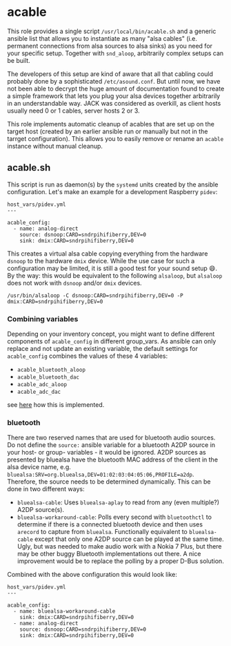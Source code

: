 # acable

This role provides a single script `/usr/local/bin/acable.sh` and a generic ansible list that allows
you to instantiate as many "alsa cables" (i.e. permanent connections from alsa sources to alsa sinks) as you need 
for your specific setup.  Together with `snd_aloop`, arbitrarily complex setups can be built. 

The developers of this setup are kind of aware that all that cabling could probably done by a sophisticated 
`/etc/asound.conf`. But until now, we have not been able to decrypt the huge amount of documentation found to create
a simple framework that lets you plug your alsa devices together arbitrarily in an understandable way. JACK
was considered as overkill, as client hosts usually need 0 or 1 cables, server hosts 2 or 3.

This role implements automatic cleanup of acables that are set up on the target host (created by an earlier 
ansible run or manually but not in the tarrget configuration). This allows you to easily remove or rename an
`acable` instance without manual cleanup.

## acable.sh

This script is run as daemon(s) by the `systemd` units created by the ansible configuration. Let's make an 
example for a development Raspberry `pidev`:

~~~
host_vars/pidev.yml
---

acable_config:
  - name: analog-direct
    source: dsnoop:CARD=sndrpihifiberry,DEV=0
    sink: dmix:CARD=sndrpihifiberry,DEV=0

~~~

This creates a virtual alsa cable copying everything from the hardware `dsnoop` to the hardware `dmix` device. While
the use case for such a configuration may be limited, it is still a good test for your sound setup :smile:. By the 
way: this would be equivalent to the following `alsaloop`, but `alsaloop` does not work with `dsnoop` and/or `dmix` 
devices.

~~~
/usr/bin/alsaloop -C dsnoop:CARD=sndrpihifiberry,DEV=0 -P dmix:CARD=sndrpihifiberry,DEV=0
~~~

### Combining variables

Depending on your inventory concept, you might want to define different components of `acable_config` in different group_vars. As ansible can only replace and not update an existing variable, the default settings for `acable_config` combines the values of these 4 variables:

* `acable_bluetooth_aloop`
* `acable_bluetooth_dac`
* `acable_adc_aloop`
* `acable_adc_dac`

see [here](defaults/main.yml) how this is implemented.

### bluetooth

There are two reserved names that are used for bluetooth audio sources. Do not define the `source:` ansible variable for a bluetooth A2DP source in your host- or group- variables - it would be ignored. A2DP sources as presented by bluealsa have the bluetooth MAC address of the client in the alsa device name, e.g. `bluealsa:SRV=org.bluealsa,DEV=01:02:03:04:05:06,PROFILE=a2dp`. Therefore, the source needs to be determined dynamically. This can be done in two different ways:

* `bluealsa-cable`: Uses `bluealsa-aplay` to read from any (even multiple?) A2DP source(s).
* `bluealsa-workaround-cable`: Polls every second with `bluetoothctl` to determine if there is a connected bluetooth device and then uses `arecord` to capture from `bluealsa`. Functionally equivalent to `bluealsa-cable` except that only one A2DP source can be played at the same time. Ugly, but was needed to make audio work with a Nokia 7 Plus, but there may be other buggy Bluetooth implementations out there. A nice improvement would be to replace the polling by a proper D-Bus solution.

Combined with the above configuration this would look like: 

~~~
host_vars/pidev.yml
---

acable_config:
  - name: bluealsa-workaround-cable
    sink: dmix:CARD=sndrpihifiberry,DEV=0
  - name: analog-direct
    source: dsnoop:CARD=sndrpihifiberry,DEV=0
    sink: dmix:CARD=sndrpihifiberry,DEV=0
~~~
